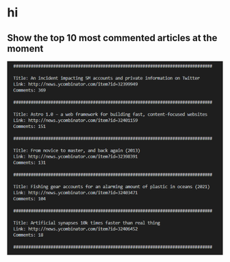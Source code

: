  # hi 
 ## Show the top 10 most commented articles at the moment
 
 ![Version1 08/09/2022](exampleV1.PNG)
